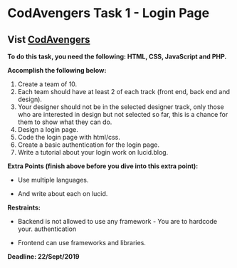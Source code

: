 # CodAvengers Task 1 - Login Page

## Vist  <a href="https://codavengers.000webhostapp.com">CodAvengers</a>

**To do this task, you need the following: HTML, CSS, JavaScript and PHP.**

**Accomplish the following below:**

1. Create a team of 10.
2. Each team should have at least 2 of each track (front end, back end and design).
3. Your designer should not be in the selected designer track, only those who are interested in design but not selected so far, this is a chance for them to show what they can do.
4. Design a login page.
5. Code the login page with html/css.
6. Create a basic authentication for the login page.
7. Write a tutorial about your login work on lucid.blog.

**Extra Points (finish above before you dive into this extra point):**

* Use multiple languages.

* And write about each on lucid.

**Restraints:**

* Backend is not allowed to use any framework - You are to hardcode your. authentication

* Frontend can use frameworks and libraries.

**Deadline: 22/Sept/2019**
